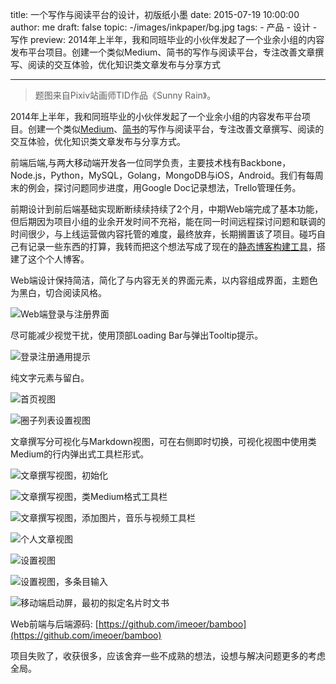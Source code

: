 title: 一个写作与阅读平台的设计，初版纸小墨
date: 2015-07-19 10:00:00
author: me
draft: false
topic: -/images/inkpaper/bg.jpg
tags:
    - 产品
    - 设计
    - 写作
preview: 2014年上半年，我和同班毕业的小伙伴发起了一个业余小组的内容发布平台项目。创建一个类似Medium、简书的写作与阅读平台，专注改善文章撰写、阅读的交互体验，优化知识类文章发布与分享方式

---

> 题图来自Pixiv站画师TID作品《Sunny Rain》。

2014年上半年，我和同班毕业的小伙伴发起了一个业余小组的内容发布平台项目。创建一个类似[Medium](https://medium.com/)、[简书](http://jianshu.io/)的写作与阅读平台，专注改善文章撰写、阅读的交互体验，优化知识类文章发布与分享方式。

前端后端,与两大移动端开发各一位同学负责，主要技术栈有Backbone，Node.js，Python，MySQL，Golang，MongoDB与iOS，Android。我们有每周末的例会，探讨问题同步进度，用Google Doc记录想法，Trello管理任务。

前期设计到前后端基础实现断断续续持续了2个月，中期Web端完成了基本功能，但后期因为项目小组的业余开发时间不充裕，能在同一时间远程探讨问题和联调的时间很少，与上线运营做内容托管的难度，最终放弃，长期搁置该了项目。碰巧自己有记录一些东西的打算，我转而把这个想法写成了现在的[静态博客构建工具](http://www.inkpaper.io/blog/post/2015/03/01/ink-blog-tool.html)，搭建了这个个人博客。

Web端设计保持简洁，简化了与内容无关的界面元素，以内容组成界面，主题色为黑白，切合阅读风格。

![Web端登录与注册界面](-/images/inkpaper/login.png)

尽可能减少视觉干扰，使用顶部Loading Bar与弹出Tooltip提示。

![登录注册通用提示](-/images/inkpaper/tip.png)

纯文字元素与留白。

![首页视图](-/images/inkpaper/index.png)

![圈子列表设置视图](-/images/inkpaper/circle.png)

文章撰写分可视化与Markdown视图，可在右侧即时切换，可视化视图中使用类Medium的行内弹出式工具栏形式。

![文章撰写视图，初始化](-/images/inkpaper/edit_blank.png)

![文章撰写视图，类Medium格式工具栏](-/images/inkpaper/edit_toolbar.png)

![文章撰写视图，添加图片，音乐与视频工具栏](-/images/inkpaper/edit_add.png)

![个人文章视图](-/images/inkpaper/person.png)

![设置视图](-/images/inkpaper/setting.png)

![设置视图，多条目输入](-/images/inkpaper/setting_more.png)

![移动端启动屏，最初的拟定名片时文书](-/images/inkpaper/mobile.jpg)

Web前端与后端源码: [https://github.com/imeoer/bamboo](https://github.com/imeoer/bamboo)

项目失败了，收获很多，应该舍弃一些不成熟的想法，设想与解决问题更多的考虑全局。